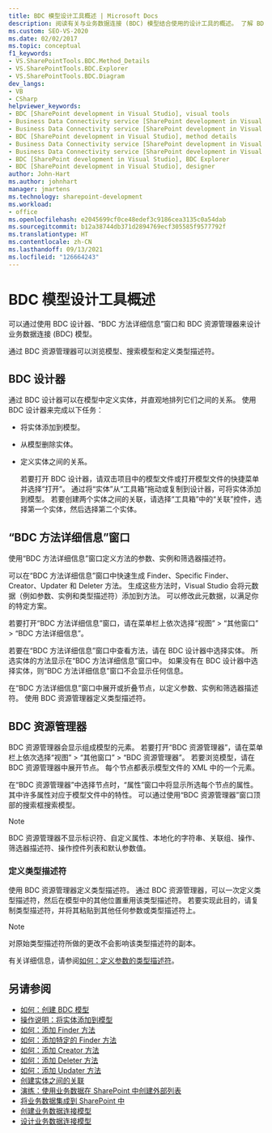 ```yaml
---
title: BDC 模型设计工具概述 | Microsoft Docs
description: 阅读有关与业务数据连接 (BDC) 模型结合使用的设计工具的概述。 了解 BDC 设计器、“BDC 方法详细信息”窗口和 BDC 资源管理器。
ms.custom: SEO-VS-2020
ms.date: 02/02/2017
ms.topic: conceptual
f1_keywords:
- VS.SharePointTools.BDC.Method_Details
- VS.SharePointTools.BDC.Explorer
- VS.SharePointTools.BDC.Diagram
dev_langs:
- VB
- CSharp
helpviewer_keywords:
- BDC [SharePoint development in Visual Studio], visual tools
- Business Data Connectivity service [SharePoint development in Visual Studio], visual tools
- Business Data Connectivity service [SharePoint development in Visual Studio], BDC Explorer
- BDC [SharePoint development in Visual Studio], method details
- Business Data Connectivity service [SharePoint development in Visual Studio], designer
- Business Data Connectivity service [SharePoint development in Visual Studio], method details
- BDC [SharePoint development in Visual Studio], BDC Explorer
- BDC [SharePoint development in Visual Studio], designer
author: John-Hart
ms.author: johnhart
manager: jmartens
ms.technology: sharepoint-development
ms.workload:
- office
ms.openlocfilehash: e2045699cf0ce48edef3c9186cea3135c0a54dab
ms.sourcegitcommit: b12a38744db371d2894769ecf305585f9577792f
ms.translationtype: HT
ms.contentlocale: zh-CN
ms.lasthandoff: 09/13/2021
ms.locfileid: "126664243"
---
```

# <a name="bdc-model-design-tools-overview"></a>BDC 模型设计工具概述
  可以通过使用 BDC 设计器、“BDC 方法详细信息”窗口和 BDC 资源管理器来设计业务数据连接 (BDC) 模型。 

 通过 BDC 资源管理器可以浏览模型、搜索模型和定义类型描述符。

## <a name="bdc-designer"></a>BDC 设计器
 通过 BDC 设计器可以在模型中定义实体，并直观地排列它们之间的关系。 使用 BDC 设计器来完成以下任务：

- 将实体添加到模型。

- 从模型删除实体。

- 定义实体之间的关系。

  若要打开 BDC 设计器，请双击项目中的模型文件或打开模型文件的快捷菜单并选择“打开”。 通过将“实体”从“工具箱”拖动或复制到设计器，可将实体添加到模型。  若要创建两个实体之间的关联，请选择“工具箱”中的“关联”控件，选择第一个实体，然后选择第二个实体。 

## <a name="bdc-method-details-window"></a>“BDC 方法详细信息”窗口
 使用“BDC 方法详细信息”窗口定义方法的参数、实例和筛选器描述符。

 可以在“BDC 方法详细信息”窗口中快速生成 Finder、Specific Finder、Creator、Updater 和 Deleter 方法。 生成这些方法时，Visual Studio 会将元数据（例如参数、实例和类型描述符）添加到方法。 可以修改此元数据，以满足你的特定方案。

 若要打开“BDC 方法详细信息”窗口，请在菜单栏上依次选择“视图” > “其他窗口” > “BDC 方法详细信息”。

 若要在“BDC 方法详细信息”窗口中查看方法，请在 BDC 设计器中选择实体。 所选实体的方法显示在“BDC 方法详细信息”窗口中。 如果没有在 BDC 设计器中选择实体，则“BDC 方法详细信息”窗口不会显示任何信息。

 在“BDC 方法详细信息”窗口中展开或折叠节点，以定义参数、实例和筛选器描述符。 使用 BDC 资源管理器定义类型描述符。

## <a name="bdc-explorer"></a>BDC 资源管理器
 BDC 资源管理器会显示组成模型的元素。 若要打开“BDC 资源管理器”，请在菜单栏上依次选择“视图” > “其他窗口” > “BDC 资源管理器”。 若要浏览模型，请在 BDC 资源管理器中展开节点。 每个节点都表示模型文件的 XML 中的一个元素。

 在“BDC 资源管理器”中选择节点时，“属性”窗口中将显示所选每个节点的属性。  其中许多属性对应于模型文件中的特性。 可以通过使用“BDC 资源管理器”窗口顶部的搜索框搜索模型。

> [!NOTE]
> BDC 资源管理器不显示标识符、自定义属性、本地化的字符串、关联组、操作、筛选器描述符、操作控件列表和默认参数值。

### <a name="define-type-descriptors"></a>定义类型描述符
 使用 BDC 资源管理器定义类型描述符。 通过 BDC 资源管理器，可以一次定义类型描述符，然后在模型中的其他位置重用该类型描述符。 若要实现此目的，请复制类型描述符，并将其粘贴到其他任何参数或类型描述符上。

> [!NOTE]
> 对原始类型描述符所做的更改不会影响该类型描述符的副本。

 有关详细信息，请参阅[如何：定义参数的类型描述符](../sharepoint/how-to-define-the-type-descriptor-of-a-parameter.md)。

## <a name="see-also"></a>另请参阅
- [如何：创建 BDC 模型](../sharepoint/how-to-create-a-bdc-model.md)
- [操作说明：将实体添加到模型](../sharepoint/how-to-add-an-entity-to-a-model.md)
- [如何：添加 Finder 方法](../sharepoint/how-to-add-a-finder-method.md)
- [如何：添加特定的 Finder 方法](../sharepoint/how-to-add-a-specific-finder-method.md)
- [如何：添加 Creator 方法](../sharepoint/how-to-add-a-creator-method.md)
- [如何：添加 Deleter 方法](../sharepoint/how-to-add-a-deleter-method.md)
- [如何：添加 Updater 方法](../sharepoint/how-to-add-an-updater-method.md)
- [创建实体之间的关联](../sharepoint/creating-an-association-between-entities.md)
- [演练：使用业务数据在 SharePoint 中创建外部列表](../sharepoint/walkthrough-creating-an-external-list-in-sharepoint-by-using-business-data.md)
- [将业务数据集成到 SharePoint 中](../sharepoint/integrating-business-data-into-sharepoint.md)
- [创建业务数据连接模型](../sharepoint/creating-a-business-data-connectivity-model.md)
- [设计业务数据连接模型](../sharepoint/designing-a-business-data-connectivity-model.md)
